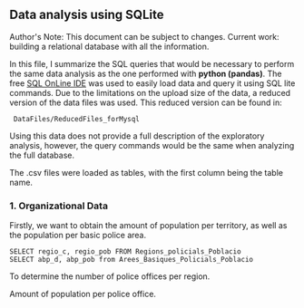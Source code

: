 ## Data analysis using SQLite

Author's Note: This document can be subject to changes. Current work: building a relational database with all the information. 

In this file, I summarize the SQL queries that would be necessary to perform the same data analysis as the one performed with **python (pandas)**. The free [SQL OnLine IDE](https://sqliteonline.com/) was used to easily load data and query it using SQL lite commands. Due to the limitations on the upload size of the data, a reduced version of the data files was used. This reduced version can be found in: 

     DataFiles/ReducedFiles_forMysql 

Using this data does not provide a full description of the exploratory analysis, however, the query commands would be the same when analyzing the full database. 

The .csv files were loaded as tables, with the first column being the table name. 

### 1. Organizational Data

Firstly, we want to obtain the amount of population per territory, as well as the population per basic police area. 

    SELECT regio_c, regio_pob FROM Regions_policials_Poblacio
    SELECT abp_d, abp_pob from Arees_Basiques_Policials_Poblacio

To determine the number of police offices per region. 



Amount of population per police office. 